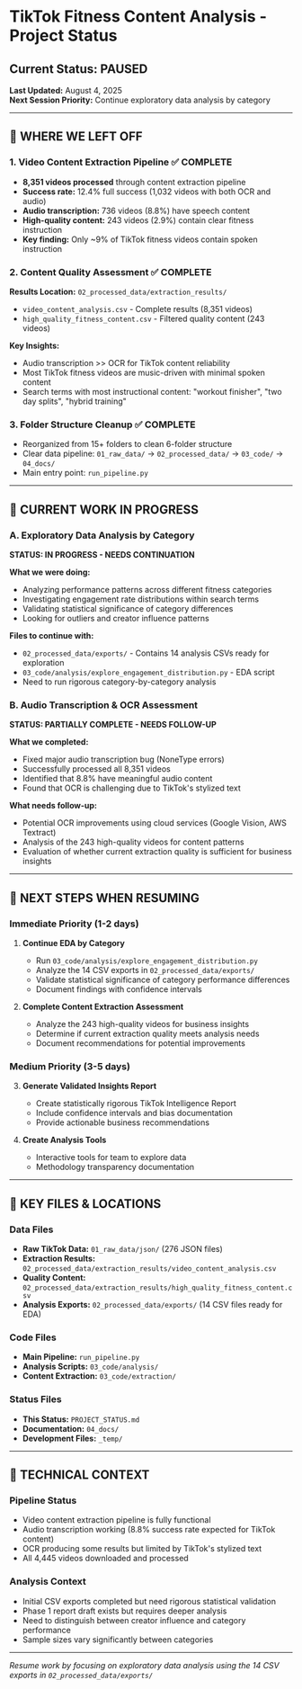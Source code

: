 # TikTok Fitness Content Analysis - Project Status

## Current Status: PAUSED
**Last Updated:** August 4, 2025  
**Next Session Priority:** Continue exploratory data analysis by category

---

## 🎯 WHERE WE LEFT OFF

### 1. Video Content Extraction Pipeline ✅ COMPLETE
- **8,351 videos processed** through content extraction pipeline
- **Success rate:** 12.4% full success (1,032 videos with both OCR and audio)
- **Audio transcription:** 736 videos (8.8%) have speech content
- **High-quality content:** 243 videos (2.9%) contain clear fitness instruction
- **Key finding:** Only ~9% of TikTok fitness videos contain spoken instruction

### 2. Content Quality Assessment ✅ COMPLETE
**Results Location:** `02_processed_data/extraction_results/`
- `video_content_analysis.csv` - Complete results (8,351 videos)
- `high_quality_fitness_content.csv` - Filtered quality content (243 videos)

**Key Insights:**
- Audio transcription >> OCR for TikTok content reliability
- Most TikTok fitness videos are music-driven with minimal spoken content
- Search terms with most instructional content: "workout finisher", "two day splits", "hybrid training"

### 3. Folder Structure Cleanup ✅ COMPLETE
- Reorganized from 15+ folders to clean 6-folder structure
- Clear data pipeline: `01_raw_data/` → `02_processed_data/` → `03_code/` → `04_docs/`
- Main entry point: `run_pipeline.py`

---

## 🔄 CURRENT WORK IN PROGRESS

### A. Exploratory Data Analysis by Category 
**STATUS: IN PROGRESS - NEEDS CONTINUATION**

**What we were doing:**
- Analyzing performance patterns across different fitness categories
- Investigating engagement rate distributions within search terms
- Validating statistical significance of category differences
- Looking for outliers and creator influence patterns

**Files to continue with:**
- `02_processed_data/exports/` - Contains 14 analysis CSVs ready for exploration
- `03_code/analysis/explore_engagement_distribution.py` - EDA script
- Need to run rigorous category-by-category analysis

### B. Audio Transcription & OCR Assessment
**STATUS: PARTIALLY COMPLETE - NEEDS FOLLOW-UP**

**What we completed:**
- Fixed major audio transcription bug (NoneType errors)
- Successfully processed all 8,351 videos
- Identified that 8.8% have meaningful audio content
- Found that OCR is challenging due to TikTok's stylized text

**What needs follow-up:**
- Potential OCR improvements using cloud services (Google Vision, AWS Textract)
- Analysis of the 243 high-quality videos for content patterns
- Evaluation of whether current extraction quality is sufficient for business insights

---

## 🎯 NEXT STEPS WHEN RESUMING

### Immediate Priority (1-2 days)
1. **Continue EDA by Category**
   - Run `03_code/analysis/explore_engagement_distribution.py`
   - Analyze the 14 CSV exports in `02_processed_data/exports/`
   - Validate statistical significance of category performance differences
   - Document findings with confidence intervals

2. **Complete Content Extraction Assessment**
   - Analyze the 243 high-quality videos for business insights
   - Determine if current extraction quality meets analysis needs
   - Document recommendations for potential improvements

### Medium Priority (3-5 days)
3. **Generate Validated Insights Report**
   - Create statistically rigorous TikTok Intelligence Report
   - Include confidence intervals and bias documentation
   - Provide actionable business recommendations

4. **Create Analysis Tools**
   - Interactive tools for team to explore data
   - Methodology transparency documentation

---

## 📁 KEY FILES & LOCATIONS

### Data Files
- **Raw TikTok Data:** `01_raw_data/json/` (276 JSON files)
- **Extraction Results:** `02_processed_data/extraction_results/video_content_analysis.csv`
- **Quality Content:** `02_processed_data/extraction_results/high_quality_fitness_content.csv`
- **Analysis Exports:** `02_processed_data/exports/` (14 CSV files ready for EDA)

### Code Files
- **Main Pipeline:** `run_pipeline.py`
- **Analysis Scripts:** `03_code/analysis/`
- **Content Extraction:** `03_code/extraction/`

### Status Files
- **This Status:** `PROJECT_STATUS.md`
- **Documentation:** `04_docs/`
- **Development Files:** `_temp/`

---

## 🔧 TECHNICAL CONTEXT

### Pipeline Status
- Video content extraction pipeline is fully functional
- Audio transcription working (8.8% success rate expected for TikTok content)
- OCR producing some results but limited by TikTok's stylized text
- All 4,445 videos downloaded and processed

### Analysis Context
- Initial CSV exports completed but need rigorous statistical validation
- Phase 1 report draft exists but requires deeper analysis
- Need to distinguish between creator influence and category performance
- Sample sizes vary significantly between categories

---

*Resume work by focusing on exploratory data analysis using the 14 CSV exports in `02_processed_data/exports/`*